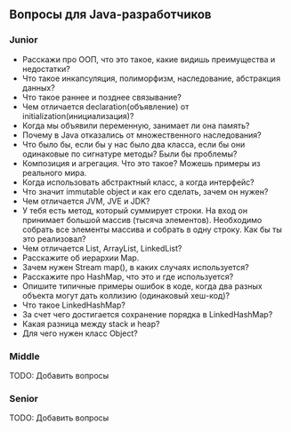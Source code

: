 ## Вопросы для Java-разработчиков
### Junior

* Расскажи про ООП, что это такое, какие видишь преимущества и недостатки?
* Что такое инкапсуляция, полиморфизм, наследование, абстракция данных?
* Что такое раннее и позднее связывание?
* Чем отличается declaration(объявление) от initialization(инициализация)?
* Когда мы объявили переменную, занимает ли она память?
* Почему в Java отказались от множественного наследования?
* Что было бы, если бы у нас было два класса, если бы они одинаковые по сигнатуре методы? Были бы проблемы?
* Композиция и агрегация. Что это такое? Можешь примеры из реального мира.
* Когда использовать абстрактный класс, а когда интерфейс?
* Что значит immutable object и как его сделать, зачем он нужен?
* Чем отличается JVM, JVE и JDK?
* У тебя есть метод, который суммирует строки. На вход он принимает большой массив (тысяча элементов). Необходимо собрать все элементы массива и собрать в одну строку. Как бы ты это реализовал?
* Чем отличается List, ArrayList, LinkedList?
* Расскажите об иерархии Map.
* Зачем нужен Stream map(), в каких случаях используется?
* Расскажите про HashMap, что это и где используется?
* Опишите типичные примеры ошибок в коде, когда два разных объекта могут дать коллизию (одинаковый хеш-код)?
* Что такое LinkedHashMap?
* За счет чего достигается сохранение порядка в LinkedHashMap?
* Какая разница между stack и heap?
* Для чего нужен класс Object?

### Middle

TODO: Добавить вопросы

### Senior

TODO: Добавить вопросы
